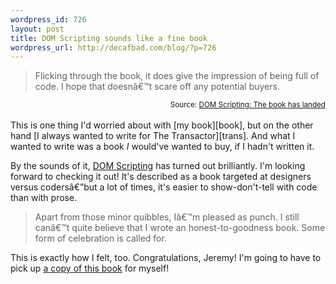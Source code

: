 ```yaml
--- 
wordpress_id: 726
layout: post
title: DOM Scripting sounds like a fine book
wordpress_url: http://decafbad.com/blog/?p=726
---
```

<blockquote cite="http://domscripting.com/blog/display.php/21">Flicking through the book, it does give the impression of being full of code. I hope that doesnâ€™t scare off any potential buyers.</blockquote>
<small style="text-align:right; display:block">Source: <a href="http://domscripting.com/blog/display.php/21">DOM Scripting: The book has landed</a></small><br />
This is one thing I'd worried about with [my book][book], but on the other hand [I always wanted to write for The Transactor][trans].  And what I wanted to write was a book <i>I</i> would've wanted to buy, if I hadn't written it.

By the sounds of it, [DOM Scripting][dom] has turned out brilliantly.  I'm looking forward to checking it out!  It's described as a book targeted at designers versus codersâ€”but a lot of times, it's easier to show-don't-tell with code than with prose. 

<blockquote cite="http://domscripting.com/blog/display.php/21">Apart from those minor quibbles, Iâ€™m pleased as punch. I still canâ€™t quite believe that I wrote an honest-to-goodness book. Some form of celebration is called for.</blockquote>

This is exactly how I felt, too.  Congratulations, Jeremy!  I'm going to have to pick up [a copy of this book][dom] for myself!

[dom]: http://domscripting.com/book/
[book]: http://www.amazon.com/exec/obidos/ASIN/0764597582/0xdecafbad01-20?creative=327641&camp=14573&link_code=as1
[trans]: http://decafbad.com/blog/2004/05/25/i-was-a-pre-teen-transactor-author-wannabe-and-still-am

<!-- tags: books writing javascript webdev -->
